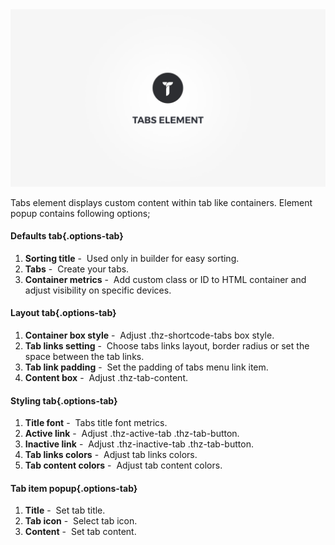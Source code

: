 <div class="thz-doc-image max">
<a class="thz-lightbox mfp-iframe" href="https://www.youtube.com/watch?v=X2N1Be2tMBc" data-mfp-title="Creatus WordPress Tabs Accordion Element" data-modal-size="large">
	<img src="../../docs-media/splash-tabs-element.jpg" alt="Creatus WordPress Theme Tabs Element" />
</a>
</div>

Tabs element displays custom content within tab like containers. Element popup contains following options;

#### Defaults tab{.options-tab}
1. __Sorting title__&nbsp;-&nbsp; Used only in builder for easy sorting.
1. __Tabs__&nbsp;-&nbsp; Create your tabs.
1. __Container metrics__&nbsp;-&nbsp; Add custom class or ID to HTML container and adjust visibility on specific devices.

#### Layout tab{.options-tab}
1. __Container box style__&nbsp;-&nbsp; Adjust .thz-shortcode-tabs box style.
1. __Tab links setting__&nbsp;-&nbsp; Choose tabs links layout, border radius or set the space between the tab links.
1. __Tab link padding__&nbsp;-&nbsp; Set the padding of tabs menu link item.
1. __Content box__&nbsp;-&nbsp; Adjust .thz-tab-content.

#### Styling tab{.options-tab}
1. __Title font__&nbsp;-&nbsp; Tabs title font metrics.
1. __Active link__&nbsp;-&nbsp; Adjust .thz-active-tab .thz-tab-button.
1. __Inactive link__&nbsp;-&nbsp; Adjust .thz-inactive-tab .thz-tab-button.
1. __Tab links colors__&nbsp;-&nbsp; Adjust tab links colors.
1. __Tab content colors__&nbsp;-&nbsp; Adjust tab content colors.

#### Tab item popup{.options-tab}
1. __Title__&nbsp;-&nbsp; Set tab title.
1. __Tab icon__&nbsp;-&nbsp; Select tab icon.
1. __Content__&nbsp;-&nbsp; Set tab content.